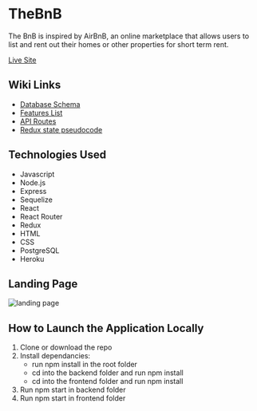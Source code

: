 # TheBnB

The BnB is inspired by AirBnB, an online marketplace that allows users to list and rent out their homes or other properties for short term rent.

[Live Site](https://thebnb.onrender.com/)



## Wiki Links
* [Database Schema](https://github.com/cgalang9/API-project/wiki/Schema)
* [Features List](https://github.com/cgalang9/API-project/wiki/Features-list)
* [API Routes](https://github.com/cgalang9/API-project/wiki/Backend-Routes)
* [Redux state pseudocode](https://github.com/cgalang9/API-project/wiki/Redux-state-pseudocode)

## Technologies Used
* Javascript
* Node.js
* Express
* Sequelize
* React
* React Router
* Redux
* HTML
* CSS
* PostgreSQL
* Heroku

## Landing Page
![landing page](./landing_page.png)


##  How to Launch the Application Locally
1. Clone or download the repo
2. Install dependancies:
     * run npm install in the root folder
     * cd into the backend folder and run npm install
     * cd into the frontend folder and run npm install
3. Run npm start in backend folder
4. Run npm start in frontend folder
